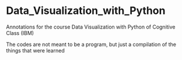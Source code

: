 # Data_Visualization_with_Python

Annotations for the course Data Visualization with Python of Cognitive Class (IBM)

The codes are not meant to be a program, but just a compilation of the things that were learned

